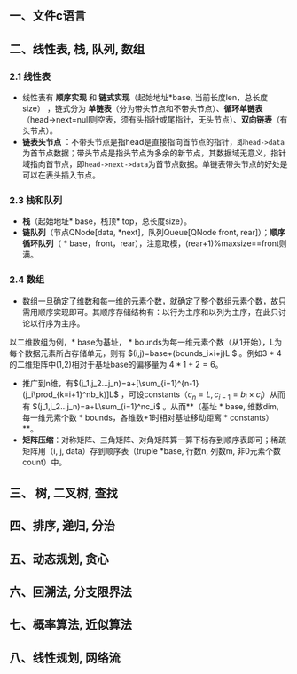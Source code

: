 ## 一、文件c语言



## 二、线性表, 栈, 队列, 数组
### 2.1 线性表
* 线性表有 **顺序实现** 和 **链式实现**（起始地址*base, 当前长度len，总长度size） ，链式分为 **单链表**（分为带头节点和不带头节点）、**循环单链表**（head->next=null则空表，须有头指针或尾指针，无头节点）、**双向链表**（有头节点）。
* **链表头节点** ：不带头节点是指head是直接指向首节点的指针，即`head->data`为首节点数据；带头节点是指头节点为多余的新节点，其数据域无意义，指针域指向首节点，即`head->next->data`为首节点数据。单链表带头节点的好处是可以在表头插入节点。

### 2.3 栈和队列

* **栈**（起始地址* base，栈顶* top，总长度size）。
* **链队列**（节点QNode[data, *next]，队列Queue[QNode front, rear]）；**顺序循环队列**（ * base，front，rear），注意取模，(rear+1)%maxsize==front则满。

### 2.4 数组

* 数组一旦确定了维数和每一维的元素个数，就确定了整个数组元素个数，故只需用顺序实现即可。其顺序存储结构有：以行为主序和以列为主序，在此只讨论以行序为主序。

以二维数组为例，* base为基址， * bounds为每一维元素个数（从1开始），L为每个数据元素所占存储单元，则有 $(i,j)=base+(bounds_i×i+j)L $ 。例如3 * 4的二维矩阵中(1,2)相对于基址base的偏移量为 $4 *1+2=6$。

* 推广到n维，有$(j_1,j_2...j_n)=a+[\sum_{i=1}^{n-1}(j_i\prod_{k=i+1}^nb_k)]L$ ，可设constants（$c_n=L, c_{i-1}=b_i×c_i$）从而有 $(j_1,j_2...j_n)=a+L\sum_{i=1}^nc_i$ 。从而**（基址 * base, 维数dim, 每一维元素个数 * bounds，各维数+1时相对基址移动距离 * constants）**。
* **矩阵压缩**：对称矩阵、三角矩阵、对角矩阵算一算下标存到顺序表即可；稀疏矩阵用（i, j, data）存到顺序表（truple *base, 行数n, 列数m, 非0元素个数count）中。

## 三、 树, 二叉树, 查找





## 四、排序, 递归, 分治

## 五、动态规划, 贪心

## 六、回溯法, 分支限界法

## 七、概率算法, 近似算法

## 八、线性规划, 网络流